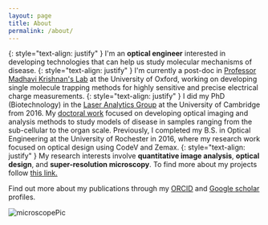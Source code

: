 ```yaml
---
layout: page
title: About
permalink: /about/
---
```

{: style="text-align: justify" }
I'm an **optical engineer** interested in developing technologies that can help us study molecular mechanisms of disease.
{: style="text-align: justify" }
I'm currently a post-doc in [Professor Madhavi Krishnan's Lab](http://krishnan.chem.ox.ac.uk/) at the University of Oxford, working on developing single molecule trapping methods for highly sensitive and precise electrical charge measurements.
{: style="text-align: justify" }
I did my PhD (Biotechnology) in the [Laser Analytics Group](https://laser.ceb.cam.ac.uk/) at the University of Cambridge from 2016. My [doctoral work](https://doi.org/10.17863/CAM.62879) focused on developing optical imaging and analysis methods to study models of disease in samples ranging from the sub-cellular to the organ scale. Previously, I completed my B.S. in Optical Engineering at the University of Rochester in 2016, where my research work focused on optical design using CodeV and Zemax.
{: style="text-align: justify" }
My research interests involve **quantitative image analysis**, **optical design**, and **super-resolution microscopy**. To find more about my projects follow [this link.]({{site.baseurl}}/)

Find out more about my publications through my [ORCID](https://orcid.org/0000-0002-7879-6761) and [Google scholar](https://scholar.google.co.uk/citations?user=87Vs10IAAAAJ&hl=en) profiles.

![microscopePic]({{site.baseurl}}/files/microscopePVR.jpg)
<!--- ![Headshot]({{site.baseurl}}/files/PPVRHeadshot2.jpg)-->

<!--- You can find my [CV here.]({{site.baseurl}}/files/Vallejo-Ramirez-Pedro-resume-Jan2020.pdf) -->
